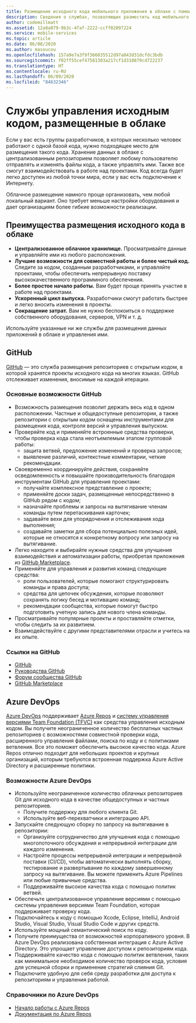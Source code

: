 ```yaml
---
title: Размещение исходного кода мобильного приложения в облаке с помощью GitHub и Azure DevOps
description: Сведения о службах, позволяющих разместить код мобильного приложения в облаке на базе служб Майкрософт.
author: codemillmatt
ms.assetid: 12a8a079-9b3c-4faf-2222-ccff02097224
ms.service: mobile-services
ms.topic: article
ms.date: 06/08/2020
ms.author: masoucou
ms.openlocfilehash: 157a9e7a3f9f366035512d97a843d31dcfdc3bdb
ms.sourcegitcommit: f02ff55cef47581303a217cf1d310879cd722237
ms.translationtype: HT
ms.contentlocale: ru-RU
ms.lasthandoff: 06/09/2020
ms.locfileid: "84632346"
---
```

# <a name="cloud-hosted-source-code-management-services"></a>Службы управления исходным кодом, размещенные в облаке

Если у вас есть группы разработчиков, в которых несколько человек работают с одной базой кода, нужно подходящее место для размещения такого кода. Хранение данных в облаке с централизованным репозиторием позволяет любому пользователю отправлять и изменять файлы кода, а также управлять ими. Также все смогут взаимодействовать в работе над проектами. Код всегда будет легко доступен из любой точки мира, если у вас есть подключение к Интернету.

Облачное размещение намного проще организовать, чем любой локальный вариант. Оно требует меньше настройки оборудования и дает организациям более гибкие возможности реализации.

## <a name="benefits-of-hosting-source-code-in-the-cloud"></a>Преимущества размещения исходного кода в облаке

- **Централизованное облачное хранилище.** Просматривайте данные и управляйте ими из любого расположения.
- **Лучшие возможности для совместной работы и более чистый код.** Следите за кодом, созданным разработчиками, и управляйте проектами, чтобы обеспечить непрерывную поставку высококачественного программного обеспечения.
- **Более простое начало работы.** Вам будет проще принять участие в работе над проектами.
- **Ускоренный цикл выпуска.** Разработчики смогут работать быстрее и легко вносить изменения в проекты.
- **Сокращение затрат.** Вам не нужно беспокоиться о поддержке собственного оборудования, серверов, VPN и т. д.

Используйте указанные ни же службы для размещения данных приложений в облаке и управления ими.

## <a name="github"></a>GitHub

[GitHub](https://github.com/) — это служба размещения репозиториев с открытым кодом, в которой хранятся проекты исходного кода на многих языках. GitHub отслеживает изменения, вносимые на каждой итерации.

### <a name="github-key-features"></a>Основные возможности GitHub

- Возможность размещения позволит держать весь код в одном расположении. Частные и общедоступные репозитории, а также репозитории с открытым кодом оснащены инструментами для размещения кода, контроля версий и управления выпуском.
- Проверяйте код и применяйте встроенные средства проверки, чтобы проверка кода стала неотъемлемым этапом групповой работы:
  - защита ветвей, предложение изменений и проверка запросов;
  - выявление различий, контекстные комментарии, четкие рекомендации.
- Своевременно координируйте действия, сохраняйте осведомленность и повышайте производительность благодаря инструментам GitHub для управления проектами:
  - получайте комплексное представление о проекте;
  - применяйте доски задач, размещенные непосредственно в GitHub рядом с кодом;
  - назначайте проблемы и запросы на вытягивание членам команды путем перетаскивания карточек;
  - задавайте вехи для упорядочения и отслеживания хода выполнения;
  - создавайте заметки для сбора потенциально полезных идей, которые не относятся к конкретному вопросу или запросу на вытягивание.
- Легко находите и выбирайте нужные средства для улучшения взаимодействия и автоматизации работы, приобретая приложения из [GitHub Marketplace](https://github.com/marketplace).
- Применяйте для управления и развития команд следующие средства: 
  - роли пользователей, которые помогают структурировать команды и права доступа;
  - средства для цепочек обсуждения, которые позволяют сохранять логику бесед и мотивацию команд;
  - рекомендации сообщества, которые помогут быстро подготовить учетную запись для нового члена команды.
- Просматривайте популярные проекты и проставляйте отметки, чтобы следить за их развитием.
- Взаимодействуйте с другими представителями отрасли и учитесь на их опыте.

### <a name="github-references"></a>Ссылки на GitHub

- [GitHub](https://github.com/)
- [Руководства GitHub](https://guides.github.com/)
- [Форум сообщества GitHub](https://github.community/)
- [GitHub Marketplace](https://github.com/marketplace)

## <a name="azure-devops"></a>Azure DevOps

[Azure DevOps](https://azure.microsoft.com/services/devops/) поддерживает [Azure Repos](https://azure.microsoft.com/services/devops/repos/) и [систему управления версиями Team Foundation (TFVC)](https://docs.microsoft.com/azure/devops/repos/tfvc/index?view=azure-devops) как средства управления исходным кодом. Вы получите неограниченное количество бесплатных частных репозиториев с возможностями совместной проверки кода, расширенного управления файлами, поиска по коду и с политиками ветвления. Все это поможет обеспечить высокое качество кода. Azure Repos отлично подходит для небольших проектов и крупных организаций, которым требуются встроенная поддержка Azure Active Directory и расширенные политики.

### <a name="azure-devops-features"></a>Возможности Azure DevOps

- Используйте неограниченное количество облачных репозиториев Git для исходного кода в качестве общедоступных и частных репозиториев.
  - Получите поддержку для любого клиента Git.
  - Используйте веб-перехватчики и интеграцию API.
- Запускайте следующую сборку по запросу на вытягивание в репозитории:
  - Организуйте сотрудничество для улучшения кода с помощью многопоточного обсуждения и непрерывной интеграции для каждого изменения.
  - Настройте процессы непрерывной интеграции и непрерывной поставки (CI/CD), чтобы автоматически выполнять сборку, тестирование и развертывание по каждому завершенному запросу на вытягивание. Вы можете применить Azure Pipelines или любые привычные средства.
  - Поддерживайте высокое качества кода с помощью политик ветвей.
- Обеспечьте централизованное управление версиями с помощью системы управления версиями Team Foundation, которая поддерживает проверку кода.
- Подключайтесь к коду с помощью Xcode, Eclipse, IntelliJ, Android Studio, Visual Studio, Visual Studio Code и других средств.
- Используйте мощный семантический поиск по коду.
- Получите преимущества от возможностей корпоративного уровня. В Azure DevOps реализована собственная интеграция с Azure Active Directory. Это упрощает управление доступом к репозиториям кода.
- Поддерживайте качество кода с помощью политик ветвления, таких как минимальное необходимое количество проверок кода, условия для успешной сборки и применение стратегий слияния Git.
- Подключите удобную для себя среду разработки для доступа к репозиториям и управления работой.

### <a name="azure-devops-references"></a>Справочники по Azure DevOps

- [Начало работы с Azure Repos](https://azure.microsoft.com/services/devops/repos/) 
- [Документация по Azure Repos](/azure/devops/repos/?view=azure-devops)
